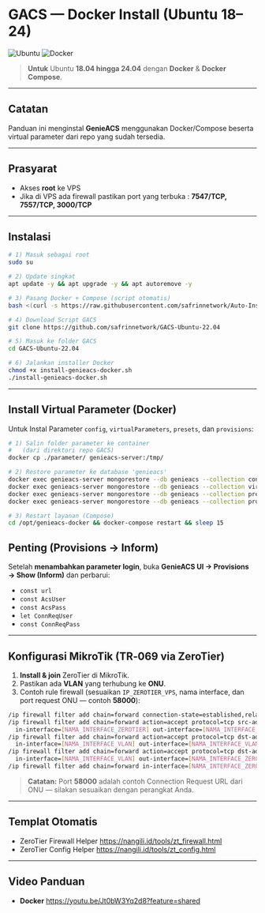 # GACS — Docker Install (Ubuntu 18–24)

![Ubuntu](https://img.shields.io/badge/Ubuntu-18.04%20%E2%80%93%2024.04-E95420?logo=ubuntu&logoColor=white) ![Docker](https://img.shields.io/badge/Docker-Engine%20%2B%20Compose-2496ED?logo=docker&logoColor=white)

> **Untuk** Ubuntu **18.04 hingga 24.04** dengan **Docker** & **Docker Compose**.

---

## Catatan
Panduan ini menginstal **GenieACS** menggunakan Docker/Compose beserta virtual parameter dari repo yang sudah tersedia.

---

## Prasyarat
- Akses **root** ke VPS
- Jika di VPS ada firewall pastikan port yang terbuka : **7547/TCP, 7557/TCP, 3000/TCP**

---

## Instalasi
```bash
# 1) Masuk sebagai root
sudo su
```
```bash
# 2) Update singkat
apt update -y && apt upgrade -y && apt autoremove -y
```
```bash
# 3) Pasang Docker + Compose (script otomatis)
bash <(curl -s https://raw.githubusercontent.com/safrinnetwork/Auto-Install-Docker/main/install.sh)
```
```bash
# 4) Download Script GACS
git clone https://github.com/safrinnetwork/GACS-Ubuntu-22.04
```
```bash
# 5) Masuk ke folder GACS
cd GACS-Ubuntu-22.04
```
```bash
# 6) Jalankan installer Docker
chmod +x install-genieacs-docker.sh
./install-genieacs-docker.sh
```

---

## Install Virtual Parameter (Docker)
Untuk Instal Parameter `config`, `virtualParameters`, `presets`, dan `provisions`:

```bash
# 1) Salin folder parameter ke container
#   (dari direktori repo GACS)
docker cp ./parameter/ genieacs-server:/tmp/
```
```bash
# 2) Restore parameter ke database 'genieacs'
docker exec genieacs-server mongorestore --db genieacs --collection config              --drop /tmp/parameter/config.bson
docker exec genieacs-server mongorestore --db genieacs --collection virtualParameters   --drop /tmp/parameter/virtualParameters.bson
docker exec genieacs-server mongorestore --db genieacs --collection presets             --drop /tmp/parameter/presets.bson
docker exec genieacs-server mongorestore --db genieacs --collection provisions          --drop /tmp/parameter/provisions.bson
```
```bash
# 3) Restart layanan (Compose)
cd /opt/genieacs-docker && docker-compose restart && sleep 15
```

## Penting (Provisions → Inform)
Setelah **menambahkan parameter login**, buka **GenieACS UI → Provisions → Show (Inform)** dan perbarui:
- `const url`
- `const AcsUser`
- `const AcsPass`
- `let ConnReqUser`
- `const ConnReqPass`

---

## Konfigurasi MikroTik (TR‑069 via ZeroTier)
1. **Install & join** ZeroTier di MikroTik.
2. Pastikan ada **VLAN** yang terhubung ke **ONU**.
3. Contoh rule firewall (sesuaikan `IP_ZEROTIER_VPS`, nama interface, dan port request ONU — contoh **58000**):

```bash
/ip firewall filter add chain=forward connection-state=established,related action=accept
/ip firewall filter add chain=forward action=accept protocol=tcp src-address=[IP_ZEROTIER_VPS] \
  in-interface=[NAMA_INTERFACE_ZEROTIER] out-interface=[NAMA_INTERFACE_VLAN] dst-port=58000,7547 comment="ACS -> ONU"
/ip firewall filter add chain=forward action=accept protocol=tcp dst-address=[IP_ZEROTIER_VPS] \
  in-interface=[NAMA_INTERFACE_VLAN] out-interface=[NAMA_INTERFACE_VLAN] src-port=58000,7547 comment="ONU -> ACS replies"
/ip firewall filter add chain=forward action=accept protocol=tcp dst-address=[IP_ZEROTIER_VPS] \
  in-interface=[NAMA_INTERFACE_VLAN] out-interface=[NAMA_INTERFACE_ZEROTIER] dst-port=7547 comment="ONU -> ACS CWMP"
/ip firewall filter add chain=forward in-interface=[NAMA_INTERFACE_ZEROTIER] out-interface=[NAMA_INTERFACE_VLAN] action=accept
```
> **Catatan:** Port **58000** adalah contoh Connection Request URL dari ONU — silakan sesuaikan dengan perangkat Anda.

---

## Templat Otomatis
- ZeroTier Firewall Helper https://nangili.id/tools/zt_firewall.html
- ZeroTier Config Helper https://nangili.id/tools/zt_config.html

---

## Video Panduan
- **Docker** https://youtu.be/Jt0bW3Yq2d8?feature=shared

